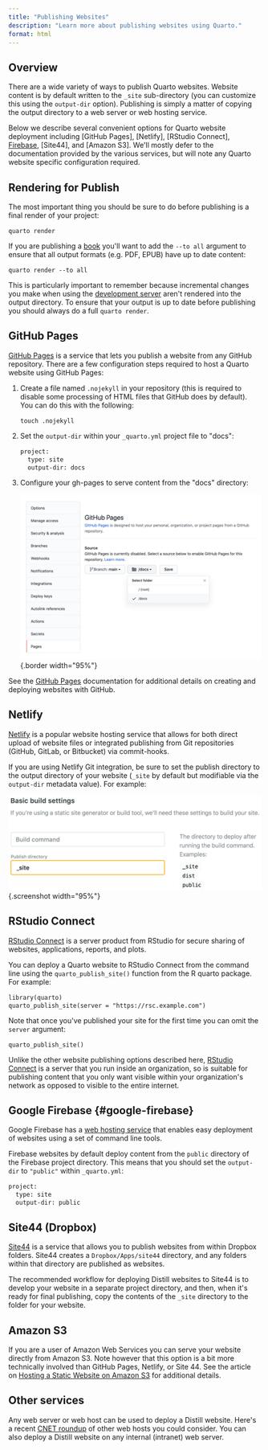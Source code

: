 ```yaml
---
title: "Publishing Websites"
description: "Learn more about publishing websites using Quarto."
format: html
---
```


## Overview

There are a wide variety of ways to publish Quarto websites. Website content is by default written to the `_site` sub-directory (you can customize this using the `output-dir` option). Publishing is simply a matter of copying the output directory to a web server or web hosting service.

Below we describe several convenient options for Quarto website deployment including [GitHub Pages], [Netlify], [RStudio Connect], [Firebase](#google-firebase), [Site44], and [Amazon S3]. We'll mostly defer to the documentation provided by the various services, but will note any Quarto website specific configuration required.

## Rendering for Publish

The most important thing you should be sure to do before publishing is a final render of your project:

``` {.bash}
quarto render
```

If you are publishing a [book](../books/book-basidcs.md) you'll want to add the `--to all` argument to ensure that all output formats (e.g. PDF, EPUB) have up to date content:

``` {.bash}
quarto render --to all
```

This is particularly important to remember because incremental changes you make when using the [development server](website-basics.md#workflow) aren't rendered into the output directory. To ensure that your output is up to date before publishing you should always do a full `quarto render`.

## GitHub Pages

[GitHub Pages](https://pages.github.com/) is a service that lets you publish a website from any GitHub repository. There are a few configuration steps required to host a Quarto website using GitHub Pages:

1.  Create a file named `.nojekyll` in your repository (this is required to disable some processing of HTML files that GitHub does by default). You can do this with the following:

    ``` {.bash}
    touch .nojekyll
    ```

2.  Set the `output-dir` within your `_quarto.yml` project file to "docs":

    ``` {.yaml}
    project:
      type: site
      output-dir: docs
    ```

3.  Configure your gh-pages to serve content from the "docs" directory:

    ![](images/gh-pages-config.png){.border width="95%"}

See the [GitHub Pages](https://pages.github.com/) documentation for additional details on creating and deploying websites with GitHub.

## Netlify

[Netlify](https://www.netlify.com/) is a popular website hosting service that allows for both direct upload of website files or integrated publishing from Git repositories (GitHub, GitLab, or Bitbucket) via commit-hooks.

If you are using Netlify Git integration, be sure to set the publish directory to the output directory of your website (`_site` by default but modifiable via the `output-dir` metadata value). For example:

![](images/netlify-publish-dir.png){.screenshot width="95%"}

## RStudio Connect

[RStudio Connect](https://www.rstudio.com/products/connect/) is a server product from RStudio for secure sharing of websites, applications, reports, and plots.

You can deploy a Quarto website to RStudio Connect from the command line using the `quarto_publish_site()` function from the R quarto package. For example:

``` {.r}
library(quarto)
quarto_publish_site(server = "https://rsc.example.com")
```

Note that once you've published your site for the first time you can omit the `server` argument:

``` {.r}
quarto_publish_site()
```

Unlike the other website publishing options described here, [RStudio Connect](https://www.rstudio.com/products/connect/) is a server that you run inside an organization, so is suitable for publishing content that you only want visible within your organization's network as opposed to visible to the entire internet.

## Google Firebase {#google-firebase}

Google Firebase has a [web hosting service](https://firebase.google.com/docs/hosting/quickstart) that enables easy deployment of websites using a set of command line tools.

Firebase websites by default deploy content from the `public` directory of the Firebase project directory. This means that you should set the `output-dir` to `"public"` within `_quarto.yml`:

``` {.yaml}
project:
  type: site
  output-dir: public
```

## Site44 (Dropbox)

[Site44](https://www.site44.com/) is a service that allows you to publish websites from within Dropbox folders. Site44 creates a `Dropbox/Apps/site44` directory, and any folders within that directory are published as websites.

The recommended workflow for deploying Distill websites to Site44 is to develop your website in a separate project directory, and then, when it's ready for final publishing, copy the contents of the `_site` directory to the folder for your website.

## Amazon S3

If you are a user of Amazon Web Services you can serve your website directly from Amazon S3. Note however that this option is a bit more technically involved than GitHub Pages, Netlify, or Site 44. See the article on [Hosting a Static Website on Amazon S3](https://docs.aws.amazon.com/AmazonS3/latest/dev/WebsiteHosting.html) for additional details.

## Other services

Any web server or web host can be used to deploy a Distill website. Here's a recent [CNET roundup](https://www.cnet.com/web-hosting/) of other web hosts you could consider. You can also deploy a Distill website on any internal (intranet) web server.
